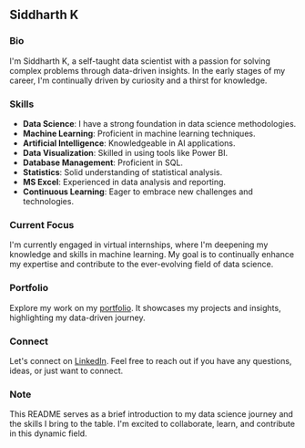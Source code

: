 ## Siddharth K

### Bio

I'm Siddharth K, a self-taught data scientist with a passion for solving complex problems through data-driven insights. In the early stages of my career, I'm continually driven by curiosity and a thirst for knowledge.

### Skills

- **Data Science**: I have a strong foundation in data science methodologies.
- **Machine Learning**: Proficient in machine learning techniques.
- **Artificial Intelligence**: Knowledgeable in AI applications.
- **Data Visualization**: Skilled in using tools like Power BI.
- **Database Management**: Proficient in SQL.
- **Statistics**: Solid understanding of statistical analysis.
- **MS Excel**: Experienced in data analysis and reporting.
- **Continuous Learning**: Eager to embrace new challenges and technologies.

### Current Focus

I'm currently engaged in virtual internships, where I'm deepening my knowledge and skills in machine learning. My goal is to continually enhance my expertise and contribute to the ever-evolving field of data science.

### Portfolio

Explore my work on my [portfolio](https://ksv12350.wixsite.com/sidk). It showcases my projects and insights, highlighting my data-driven journey.

### Connect

Let's connect on [LinkedIn](https://www.linkedin.com/in/sidk17). Feel free to reach out if you have any questions, ideas, or just want to connect.

### Note

This README serves as a brief introduction to my data science journey and the skills I bring to the table. I'm excited to collaborate, learn, and contribute in this dynamic field.
